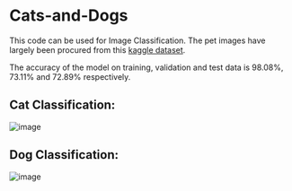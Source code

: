 # Cats-and-Dogs

This code can be used for Image Classification. The pet images have largely been procured from this [kaggle dataset](https://www.kaggle.com/datasets/karakaggle/kaggle-cat-vs-dog-dataset/data).

The accuracy of the model on training, validation and test data is 98.08%, 73.11% and 72.89% respectively.


## Cat Classification:

![image](https://github.com/maddie-maddela/Cats-and-Dogs/assets/141537679/01fb22a4-520e-4da6-863e-5890660a0ca8)


## Dog Classification:

![image](https://github.com/maddie-maddela/Cats-and-Dogs/assets/141537679/dd40632f-419b-49bb-9f72-bdc7a48d2317)
